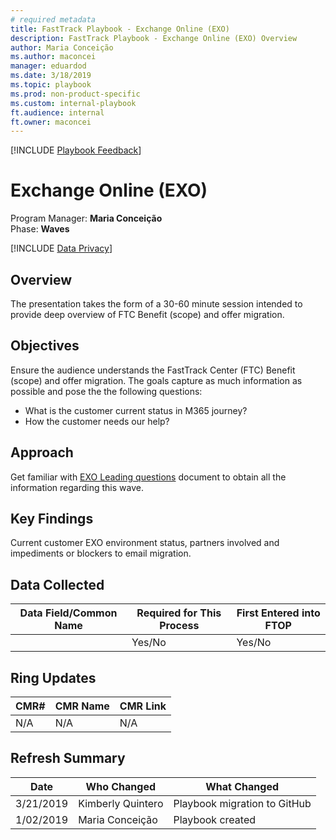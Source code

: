 ```yaml
---  
# required metadata  
title: FastTrack Playbook - Exchange Online (EXO)  
description: FastTrack Playbook - Exchange Online (EXO) Overview 
author: Maria Conceição  
ms.author: maconcei  
manager: eduardod  
ms.date: 3/18/2019  
ms.topic: playbook  
ms.prod: non-product-specific  
ms.custom: internal-playbook  
ft.audience: internal  
ft.owner: maconcei  
---  
```

[!INCLUDE [Playbook Feedback](./includes/questions-feedback.md)]  

# Exchange Online (EXO)

Program Manager: **Maria Conceição**  
Phase: **Waves** 

[!INCLUDE [Data Privacy](./includes/playbook-data-privacy.md)]  

## Overview
The presentation takes the form of a 30-60 minute session intended to provide deep overview of FTC Benefit (scope) and offer migration.

## Objectives
Ensure the audience understands the FastTrack Center (FTC) Benefit (scope) and offer migration. The goals capture as much information as possible and pose the the following questions:

  - What is the customer current status in M365 journey?
  - How the customer needs our help?

## Approach 
Get familiar with [EXO Leading questions](https://teams.microsoft.com/l/file/46584214-7A3C-4280-9C8C-F249CBF34F64?tenantId=72f988bf-86f1-41af-91ab-2d7cd011db47&fileType=pptx&objectUrl=https%3A%2F%2Fmicrosoft.sharepoint.com%2Fteams%2FastTrackCustomerRe-engagementFMs%2FShared%20Documents%2FGeneral%2FExchange%20Online%20(EXO)%2FGRT%20EXO%20Leading%20questions%20(%2BEMS).pptx&baseUrl=https%3A%2F%2Fmicrosoft.sharepoint.com%2Fteams%2FastTrackCustomerRe-engagementFMs&serviceName=teams&threadId=19:cd5aca4ab2134b4b9e11472146f187c8@thread.skype&groupId=00b154d9-0d6a-44a5-a7a6-8eee1eb6f29e) document to obtain all the information regarding this wave.

## Key Findings

Current customer EXO environment status, partners involved and impediments or blockers to email migration.

## Data Collected

| Data Field/Common Name | Required for This Process | First Entered into FTOP |
| ---------------------- | ------------------------- | ----------------------- |
|                        | Yes/No                       | Yes/No               |

## Ring Updates

| CMR# | CMR Name | CMR Link |
| ---- | -------- | -------- |
| N/A  | N/A      | N/A      |

## Refresh Summary

| Date       | Who Changed       | What Changed                                                   |
| ---------- | ----------------- | --------------------------- |
| 3/21/2019   | Kimberly Quintero| Playbook migration to GitHub|
| 1/02/2019  | Maria Conceição  | Playbook created             |
